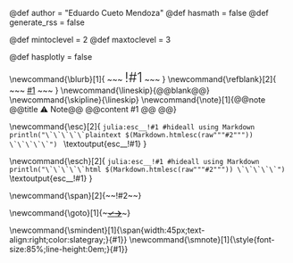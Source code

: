 @def author = "Eduardo Cueto Mendoza"
@def hasmath = false              <!-- mostly there's no maths on pages -->
@def generate_rss = false

@def mintoclevel = 2              <!-- TOCS only for level h2 and higher -->
@def maxtoclevel = 3              <!-- TOCS only up to level 3 included -->

@def hasplotly = false

<!--
Useful HTML snippets
* \blurb{...} for a blurb at the top of a page
* \refblank{...} for a link with target blank
* \lineskip forces skipping of a line somewhere
-->

\newcommand{\blurb}[1]{
    ~~~
    <span style="font-size:24px;font-weight:300;">!#1</span>
    ~~~
}
\newcommand{\refblank}[2]{
    ~~~
    <a href="!#2" target="_blank" rel="noopener noreferrer">#1</a>
    ~~~
}
\newcommand{\lineskip}{@@blank@@}
\newcommand{\skipline}{\lineskip}
\newcommand{\note}[1]{@@note @@title ⚠ Note@@ @@content #1 @@ @@}

\newcommand{\esc}[2]{
    ```julia:esc__!#1
    #hideall
    using Markdown
    println("\`\`\`\`\`plaintext $(Markdown.htmlesc(raw"""#2""")) \`\`\`\`\`")
    ```
    \textoutput{esc__!#1}
}

\newcommand{\esch}[2]{
    ```julia:esc__!#1
    #hideall
    using Markdown
    println("\`\`\`\`\`html $(Markdown.htmlesc(raw"""#2""")) \`\`\`\`\`")
    ```
    \textoutput{esc__!#1}
}

\newcommand{\span}[2]{~~~<span style="display:inline-block;!#1">~~~!#2~~~</span>~~~}

\newcommand{\goto}[1]{~~~<a href="!#1" id="goto"><span id="check">&check;</span><span id="arrow"><b>&rarr;</b></span></a>~~~}


\newcommand{\smindent}[1]{\span{width:45px;text-align:right;color:slategray;}{#1}}
\newcommand{\smnote}[1]{\style{font-size:85%;line-height:0em;}{#1}}
